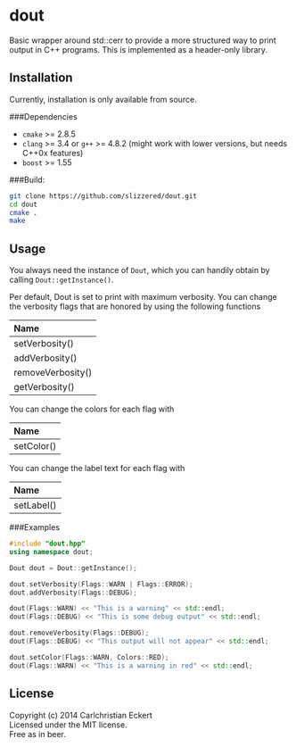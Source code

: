 dout
======================

Basic wrapper around std::cerr to provide a more structured way to print output
in C++ programs. This is implemented as a header-only library.

Installation
------------
Currently, installation is only available from source.

###Dependencies
 - ```cmake``` >= 2.8.5
 - ```clang``` >= 3.4 or ```g++``` >= 4.8.2 (might work with lower versions, but needs C++0x features)
 - ```boost``` >= 1.55

###Build:
```bash
git clone https://github.com/slizzered/dout.git
cd dout
cmake .
make
```

Usage
-----
You always need the instance of ```Dout```, which you can handily obtain by
calling ```Dout::getInstance()```.  

Per default, Dout is set to print with maximum verbosity. You can change the
verbosity flags that are honored by using the following functions

| Name              |
| :------------     |
| setVerbosity()    |
| addVerbosity()    |
| removeVerbosity() |
| getVerbosity()    |

You can change the colors for each flag with  

| Name         |
| :----------- |
| setColor()   |

You can change the label text for each flag with  

| Name         |
| :----------- |
| setLabel()   |  

###Examples
```c++
#include "dout.hpp"
using namespace dout;

Dout dout = Dout::getInstance();

dout.setVerbosity(Flags::WARN | Flags::ERROR);
dout.addVerbosity(Flags::DEBUG);

dout(Flags::WARN) << "This is a warning" << std::endl;
dout(Flags::DEBUG) << "This is some debug output" << std::endl;

dout.removeVerbosity(Flags::DEBUG);
dout(Flags::DEBUG) << "This output will not appear" << std::endl;

dout.setColor(Flags::WARN, Colors::RED);
dout(Flags::WARN) << "This is a warning in red" << std::endl;
```

License
-------
Copyright (c) 2014 Carlchristian Eckert  
Licensed under the MIT license.  
Free as in beer.
